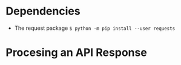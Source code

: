 # Dependencies
- The request package
`$ python -m pip install --user requests`

# Procesing an API Response
```python
